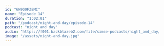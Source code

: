 ```yaml
---
id: "6H9Q0FZEMI"
name: "Episode 14"
duration: "1:02:01"
path: "/podcast/night-and-day/episode-14"
podcast: "night_and_day"
audio: "https://f001.backblazeb2.com/file/simse-podcasts/night_and_day/night-and-day-episode-14.mp3"
image: "/assets/night-and-day.jpg"
---
```

